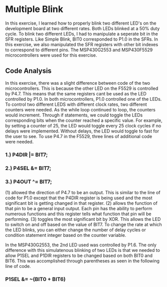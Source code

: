 # Multiple Blink
In this exercise, I learned how to properly blink two different LED's on the development board at two different rates. Both LEDs blinked at a 50% duty cycle. To blink two different LEDs, I had to manipulate a seperate bit in the SFR registers. Like Simple Blink, BIT0 corresponded to P1.0 in the SFRs. In this exercise, we also manipulated the SFR registers with other bit indexes to correspond to different pins. The MSP430G2553 and MSP430F5529 microcontrollers were used for this exercise. 

## Code Analysis
In this exercise, there was a slight difference between code of the two microcontrollers. This is because the other LED on the F5529 is controlled by P4.7. This means that the same registers cant be used as the LED controlled by P1.0. In both microcontrollers, P1.0 controlled one of the LEDs. To control two different LEDS with different clock rates, two different counters were needed. As the while loop continued to loop, the counters would increment. Through if statements, we could toggle the LEDs corresponding bits when the counter reached a specific value. For example, by setting a counter of 25, the LED would toggle every 25 clock cycles if no delays were implemented. Without delays, the LED would toggle to fast for the user to see. To use P4.7 in the F5529, three lines of additional code were needed. 
### 1.) P4DIR |= BIT7; 
### 2.) P4SEL &= BIT7; 
### 3.) P4OUT ^= BIT7; 
(1) allowed the direction of P4.7 to be an output. This is similar to the line of code for P1.0 except that the P4DIR register is being used and the most significant bit is getting changed in that register. (2) allows the function of that pin to be a general input output. Each pin has the ability to perform numerous functions and this register tells what function that pin will be performing. (3) toggles the most significant bit by XOR. This allows the LED to switch on and off based on the value of BIT7. To change the rate at which the LED blinks, you can either change the number of delay cycles or condition statement integer based on the counter variable. 

In the MSP430G2553, the 2nd LED used was controlled by P1.6. The only difference with this simulatenous blinking of two LEDs is that we needed to allow P1SEL and P1DIR registers to be changed based on both BIT0 and BIT6. This was accomplished through parentheses as seen in the following line of code. 
### P1SEL &= ~(BIT0 + BIT6) 
